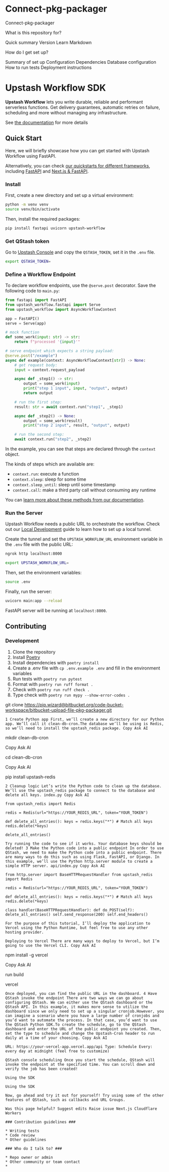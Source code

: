 # Connect-pkg-packager
Connect-pkg-packager

What is this repository for?

Quick summary
    Version
    Learn Markdown

How do I get set up?

 Summary of set up
    Configuration
    Dependencies
    Database configuration
    How to run tests
    Deployment instructions

# Upstash Workflow SDK

**Upstash Workflow** lets you write durable, reliable and performant serverless functions. Get delivery guarantees, automatic retries on failure, scheduling and more without managing any infrastructure.

See [the documentation](https://upstash.com/docs/workflow/getstarted) for more details

## Quick Start

Here, we will briefly showcase how you can get started with Upstash Workflow using FastAPI.

Alternatively, you can check [our quickstarts for different frameworks](https://upstash.com/docs/workflow/quickstarts/platforms), including [FastAPI](https://upstash.com/docs/workflow/quickstarts/fastapi) and [Next.js & FastAPI](https://upstash.com/docs/workflow/quickstarts/nextjs-fastapi).

### Install

First, create a new directory and set up a virtual environment:

```sh
python -m venv venv
source venv/bin/activate
```

Then, install the required packages:

```sh
pip install fastapi uvicorn upstash-workflow
```

### Get QStash token

Go to [Upstash Console](https://console.upstash.com/qstash) and copy the `QSTASH_TOKEN`, set it in the `.env` file.

```sh
export QSTASH_TOKEN=
```

### Define a Workflow Endpoint

To declare workflow endpoints, use the `@serve.post` decorator. Save the following code to `main.py`:

```python
from fastapi import FastAPI
from upstash_workflow.fastapi import Serve
from upstash_workflow import AsyncWorkflowContext

app = FastAPI()
serve = Serve(app)

# mock function
def some_work(input: str) -> str:
    return f"processed '{input}'"

# serve endpoint which expects a string payload:
@serve.post("/example")
async def example(context: AsyncWorkflowContext[str]) -> None:
    # get request body:
    input = context.request_payload

    async def _step1() -> str:
        output = some_work(input)
        print("step 1 input", input, "output", output)
        return output

    # run the first step:
    result: str = await context.run("step1", _step1)

    async def _step2() -> None:
        output = some_work(result)
        print("step 2 input", result, "output", output)

    # run the second step:
    await context.run("step2", _step2)
```

In the example, you can see that steps are declared through the `context` object.

The kinds of steps which are available are:

* `context.run`: execute a function
* `context.sleep`: sleep for some time
* `context.sleep_until`: sleep until some timestamp
* `context.call`: make a third party call without consuming any runtime

You can [learn more about these methods from our documentation](https://upstash.com/docs/workflow/basics/context).

### Run the Server

Upstash Workflow needs a public URL to orchestrate the workflow. Check out our [Local Development](https://upstash.com/docs/workflow/howto/local-development) guide to learn how to set up a local tunnel.

Create the tunnel and set the `UPSTASH_WORKFLOW_URL` environment variable in the `.env` file with the public URL:

```sh
ngrok http localhost:8000
```

```sh
export UPSTASH_WORKFLOW_URL=
```

Then, set the environment variables:

```sh
source .env
```

Finally, run the server:

```sh
uvicorn main:app --reload
```

FastAPI server will be running at `localhost:8000`.

## Contributing

### Development

1. Clone the repository
2. Install [Poetry](https://python-poetry.org/docs/#installation)
3. Install dependencies with `poetry install`
4. Create a .env file with `cp .env.example .env` and fill in the environment variables
5. Run tests with `poetry run pytest`
6. Format with `poetry run ruff format .`
7. Check with `poetry run ruff check .`
8. Type check with `poetry run mypy --show-error-codes .`



git clone https://pip.wizard@bitbucket.org/code-bucket-workspace/bitbucket-upload-file-pkg-packager.git
```
1 Create Python app First, we’ll create a new directory for our Python app. We’ll call it clean-db-cron.The database we’ll be using is Redis, so we’ll need to install the upstash_redis package. Copy Ask AI
```
mkdir clean-db-cron

Copy
Ask AI

cd clean-db-cron

Copy
Ask AI

pip install upstash-redis
```
2 Cleanup logic Let’s write the Python code to clean up the database. We’ll use the upstash_redis package to connect to the database and delete all keys. index.py Copy Ask AI

from upstash_redis import Redis

redis = Redis(url="https://YOUR_REDIS_URL", token="YOUR_TOKEN")

def delete_all_entries(): keys = redis.keys("*") # Match all keys redis.delete(*keys)

delete_all_entries()

Try running the code to see if it works. Your database keys should be deleted! 3 Make the Python code into a public endpoint In order to use QStash, we need to make the Python code into a public endpoint. There are many ways to do this such as using Flask, FastAPI, or Django. In this example, we’ll use the Python http.server module to create a simple HTTP server. api/index.py Copy Ask AI

from http.server import BaseHTTPRequestHandler from upstash_redis import Redis

redis = Redis(url="https://YOUR_REDIS_URL", token="YOUR_TOKEN")

def delete_all_entries(): keys = redis.keys("*") # Match all keys redis.delete(*keys)

class handler(BaseHTTPRequestHandler): def do_POST(self): delete_all_entries() self.send_response(200) self.end_headers()

For the purpose of this tutorial, I’ll deploy the application to Vercel using the Python Runtime, but feel free to use any other hosting provider.

Deploying to Vercel There are many ways to deploy to Vercel, but I’m going to use the Vercel CLI. Copy Ask AI
```
npm install -g vercel

Copy
Ask AI

run build 

vercel
```
Once deployed, you can find the public URL in the dashboard. 4 Have QStash invoke the endpoint There are two ways we can go about configuring QStash. We can either use the QStash dashboard or the QStash API. In this example, it makes more sense to utilize the dashboard since we only need to set up a singular cronjob.However, you can imagine a scenario where you have a large number of cronjobs and you’d want to automate the process. In that case, you’d want to use the QStash Python SDK.To create the schedule, go to the QStash dashboard and enter the URL of the public endpoint you created. Then, set the type to schedule and change the Upstash-Cron header to run daily at a time of your choosing. Copy Ask AI

URL: https://your-vercel-app.vercel.app/api Type: Schedule Every: every day at midnight (feel free to customize)

QStash console scheduling Once you start the schedule, QStash will invoke the endpoint at the specified time. You can scroll down and verify the job has been created!

Using the SDK

Using the SDK

Now, go ahead and try it out for yourself! Try using some of the other features of QStash, such as callbacks and URL Groups.

Was this page helpful? Suggest edits Raise issue Next.js Cloudflare Workers

### Contribution guidelines ###

* Writing tests
* Code review
* Other guidelines

### Who do I talk to? ###

* Repo owner or admin
* Other community or team contact
* 



